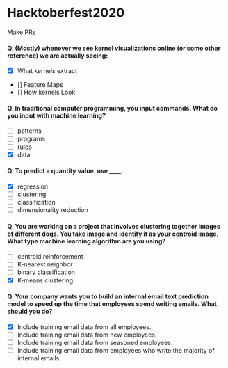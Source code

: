 # Hacktoberfest2020
Make PRs

#### Q. (Mostly) whenever we see kernel visualizations online (or some other reference) we are actually seeing:
- [X] What kernels extract
- [] Feature Maps
- [] How kernels Look

#### Q. In traditional computer programming, you input commands. What do you input with machine learning?
- [ ] patterns
- [ ] programs
- [ ] rules
- [x] data

#### Q. To predict a quantity value. use ____.
- [x] regression
- [ ] clustering
- [ ] classification
- [ ] dimensionality reduction

#### Q. You are working on a project that involves clustering together images of different dogs. You take image and identify it as your centroid image. What type machine learning algorithm are you using?
- [ ] centroid reinforcement
- [ ] K-nearest neighbor
- [ ] binary classification
- [x] K-means clustering

#### Q. Your company wants you to build an internal email text prediction model to speed up the time that employees spend writing emails. What should you do?
- [x] Include training email data from all employees.
- [ ] Include training email data from new employees.
- [ ] Include training email data from seasoned employees.
- [ ] Include training email data from employees who write the majority of internal emails.
